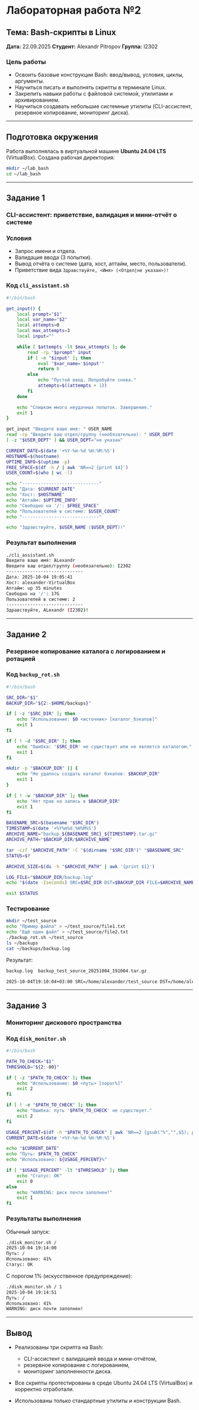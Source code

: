 # Лабораторная работа №2

## Тема: Bash-скрипты в Linux

**Дата:** 22.09.2025
**Студент:** Alexandr Pitropov
**Группа:** I2302

### Цель работы

* Освоить базовые конструкции Bash: ввод/вывод, условия, циклы, аргументы.
* Научиться писать и выполнять скрипты в терминале Linux.
* Закрепить навыки работы с файловой системой, утилитами и архивированием.
* Научиться создавать небольшие системные утилиты (CLI-ассистент, резервное копирование, мониторинг диска).

---

## Подготовка окружения

Работа выполнялась в виртуальной машине **Ubuntu 24.04 LTS** (VirtualBox).
Создана рабочая директория:

```bash
mkdir ~/lab_bash
cd ~/lab_bash
```

---

## Задание 1

### CLI-ассистент: приветствие, валидация и мини-отчёт о системе

### Условия

* Запрос имени и отдела.
* Валидация ввода (3 попытки).
* Вывод отчёта о системе (дата, хост, аптайм, место, пользователи).
* Приветствие вида `Здравствуйте, <Имя> (<Отдел|не указан>)!`

### Код `cli_assistant.sh`

```bash
#!/bin/bash

get_input() {
    local prompt="$1"
    local var_name="$2"
    local attempts=0
    local max_attempts=3
    local input=""

    while [ $attempts -lt $max_attempts ]; do
        read -rp "$prompt" input
        if [ -n "$input" ]; then
            eval "$var_name='$input'"
            return 0
        else
            echo "Пустой ввод. Попробуйте снова."
            attempts=$((attempts + 1))
        fi
    done

    echo "Слишком много неудачных попыток. Завершение."
    exit 1
}

get_input "Введите ваше имя: " USER_NAME
read -rp "Введите ваш отдел/группу (необязательно): " USER_DEPT
[ -z "$USER_DEPT" ] && USER_DEPT="не указан"

CURRENT_DATE=$(date '+%Y-%m-%d %H:%M:%S')
HOSTNAME=$(hostname)
UPTIME_INFO=$(uptime -p)
FREE_SPACE=$(df -h / | awk 'NR==2 {print $4}')
USER_COUNT=$(who | wc -l)

echo "-----------------------------"
echo "Дата: $CURRENT_DATE"
echo "Хост: $HOSTNAME"
echo "Аптайм: $UPTIME_INFO"
echo "Свободно на '/': $FREE_SPACE"
echo "Пользователей в системе: $USER_COUNT"
echo "-----------------------------"

echo "Здравствуйте, $USER_NAME ($USER_DEPT)!"
```

### Результат выполнения

```bash
./cli_assistant.sh
Введите ваше имя: ALexandr
Введите ваш отдел/группу (необязательно): I2302
-----------------------------
Дата: 2025-10-04 19:05:41
Хост: alexander-VirtualBox
Аптайм: up 35 minutes
Свободно на '/': 17G
Пользователей в системе: 2
-----------------------------
Здравствуйте, ALexandr (I2302)!
```

---

## Задание 2

### Резервное копирование каталога с логированием и ротацией

### Код `backup_rot.sh`

```bash
#!/bin/bash

SRC_DIR="$1"
BACKUP_DIR="${2:-$HOME/backups}"

if [ -z "$SRC_DIR" ]; then
    echo "Использование: $0 <источник> [каталог_бэкапов]"
    exit 1
fi

if [ ! -d "$SRC_DIR" ]; then
    echo "Ошибка: '$SRC_DIR' не существует или не является каталогом."
    exit 1
fi

mkdir -p "$BACKUP_DIR" || {
    echo "Не удалось создать каталог бэкапов: $BACKUP_DIR"
    exit 1
}

if [ ! -w "$BACKUP_DIR" ]; then
    echo "Нет прав на запись в $BACKUP_DIR"
    exit 1
fi

BASENAME_SRC=$(basename "$SRC_DIR")
TIMESTAMP=$(date '+%Y%m%d_%H%M%S')
ARCHIVE_NAME="backup_${BASENAME_SRC}_${TIMESTAMP}.tar.gz"
ARCHIVE_PATH="$BACKUP_DIR/$ARCHIVE_NAME"

tar -czf "$ARCHIVE_PATH" -C "$(dirname "$SRC_DIR")" "$BASENAME_SRC"
STATUS=$?

ARCHIVE_SIZE=$(du -h "$ARCHIVE_PATH" | awk '{print $1}')

LOG_FILE="$BACKUP_DIR/backup.log"
echo "$(date -Iseconds) SRC=$SRC_DIR DST=$BACKUP_DIR FILE=$ARCHIVE_NAME SIZE=$ARCHIVE_SIZE STATUS=$STATUS" >> "$LOG_FILE"

exit $STATUS
```

### Тестирование

```bash
mkdir ~/test_source
echo "Пример файла" > ~/test_source/file1.txt
echo "Ещё один файл" > ~/test_source/file2.txt
./backup_rot.sh ~/test_source
ls ~/backups
cat ~/backups/backup.log
```

Результат:

```bash
backup.log  backup_test_source_20251004_191004.tar.gz

2025-10-04T19:10:04+03:00 SRC=/home/alexander/test_source DST=/home/alexander/backups FILE=backup_test_source_20251004_191004.tar.gz SIZE=4,0K STATUS=0
```

---

## Задание 3

### Мониторинг дискового пространства

### Код `disk_monitor.sh`

```bash
#!/bin/bash

PATH_TO_CHECK="$1"
THRESHOLD="${2:-80}"

if [ -z "$PATH_TO_CHECK" ]; then
    echo "Использование: $0 <путь> [порог%]"
    exit 2
fi

if [ ! -e "$PATH_TO_CHECK" ]; then
    echo "Ошибка: путь '$PATH_TO_CHECK' не существует."
    exit 2
fi

USAGE_PERCENT=$(df -h "$PATH_TO_CHECK" | awk 'NR==2 {gsub("%","",$5); print $5}')
CURRENT_DATE=$(date '+%Y-%m-%d %H:%M:%S')

echo "$CURRENT_DATE"
echo "Путь: $PATH_TO_CHECK"
echo "Использовано: ${USAGE_PERCENT}%"

if [ "$USAGE_PERCENT" -lt "$THRESHOLD" ]; then
    echo "Статус: OK"
    exit 0
else
    echo "WARNING: диск почти заполнен!"
    exit 1
fi
```

### Результаты выполнения

Обычный запуск:

```bash
./disk_monitor.sh /
2025-10-04 19:14:00
Путь: /
Использовано: 41%
Статус: OK
```

С порогом 1% (искусственное предупреждение):

```bash
./disk_monitor.sh / 1
2025-10-04 19:14:51
Путь: /
Использовано: 41%
WARNING: диск почти заполнен!
```

---

## Вывод

* Реализованы три скрипта на Bash:

  * CLI-ассистент с валидацией ввода и мини-отчётом,
  * резервное копирование с логированием,
  * мониторинг заполненности диска.
* Все скрипты протестированы в среде Ubuntu 24.04 LTS (VirtualBox) и корректно отработали.
* Использованы только стандартные утилиты и конструкции Bash.
